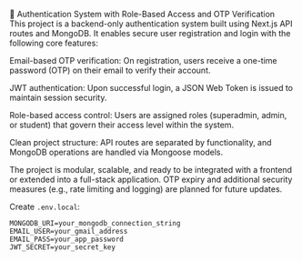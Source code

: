 🔐 Authentication System with Role-Based Access and OTP Verification  
This project is a backend-only authentication system built using Next.js API routes and MongoDB. It enables secure user registration and login with the following core features:  

Email-based OTP verification: On registration, users receive a one-time password (OTP) on their email to verify their account.

JWT authentication: Upon successful login, a JSON Web Token is issued to maintain session security.

Role-based access control: Users are assigned roles (superadmin, admin, or student) that govern their access level within the system.

Clean project structure: API routes are separated by functionality, and MongoDB operations are handled via Mongoose models.

The project is modular, scalable, and ready to be integrated with a frontend or extended into a full-stack application. OTP expiry and additional security measures (e.g., rate limiting and logging) are planned for future updates.

Create `.env.local`:

```env
MONGODB_URI=your_mongodb_connection_string
EMAIL_USER=your_gmail_address
EMAIL_PASS=your_app_password
JWT_SECRET=your_secret_key
```
